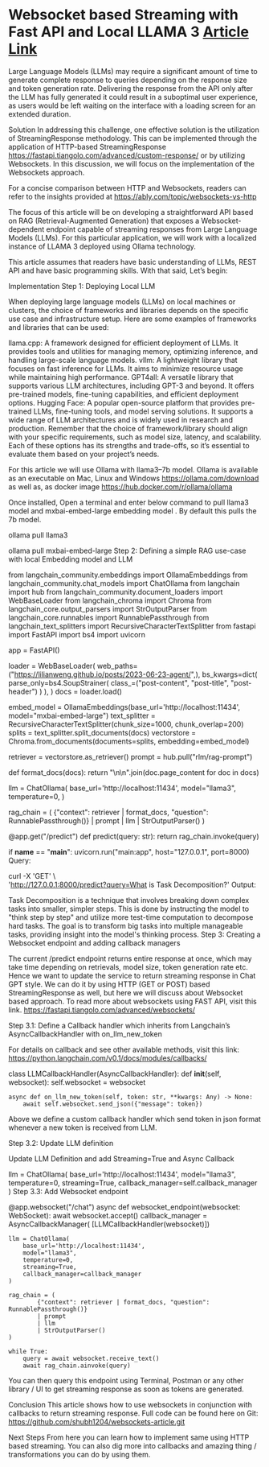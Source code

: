 # Websocket based Streaming with Fast API and Local LLAMA 3 [Article Link](https://medium.com/@shubham.mdsk/websocket-based-streaming-with-fast-api-and-local-llama-3-46f88eda71a2)

Large Language Models (LLMs) may require a significant amount of time to generate complete response to queries depending on the response size and token generation rate.
Delivering the response from the API only after the LLM has fully generated it could result in a suboptimal user experience, as users would be left waiting on the interface with a loading screen for an extended duration.

Solution
In addressing this challenge, one effective solution is the utilization of StreamingResponse methodology. This can be implemented through the application of HTTP-based StreamingResponse https://fastapi.tiangolo.com/advanced/custom-response/ or by utilizing Websockets. In this discussion, we will focus on the implementation of the Websockets approach.

For a concise comparison between HTTP and Websockets, readers can refer to the insights provided at https://ably.com/topic/websockets-vs-http

The focus of this article will be on developing a straightforward API based on RAG (Retrieval-Augmented Generation) that exposes a Websocket-dependent endpoint capable of streaming responses from Large Language Models (LLMs). For this particular application, we will work with a localized instance of LLAMA 3 deployed using Ollama technology.

This article assumes that readers have basic understanding of LLMs, REST API and have basic programming skills. With that said, Let’s begin:

Implementation
Step 1: Deploying Local LLM

When deploying large language models (LLMs) on local machines or clusters, the choice of frameworks and libraries depends on the specific use case and infrastructure setup. Here are some examples of frameworks and libraries that can be used:

llama.cpp: A framework designed for efficient deployment of LLMs. It provides tools and utilities for managing memory, optimizing inference, and handling large-scale language models.
vllm: A lightweight library that focuses on fast inference for LLMs. It aims to minimize resource usage while maintaining high performance.
GPT4all: A versatile library that supports various LLM architectures, including GPT-3 and beyond. It offers pre-trained models, fine-tuning capabilities, and efficient deployment options.
Hugging Face: A popular open-source platform that provides pre-trained LLMs, fine-tuning tools, and model serving solutions. It supports a wide range of LLM architectures and is widely used in research and production.
Remember that the choice of framework/library should align with your specific requirements, such as model size, latency, and scalability. Each of these options has its strengths and trade-offs, so it’s essential to evaluate them based on your project’s needs.

For this article we will use Ollama with llama3–7b model. Ollama is available as an executable on Mac, Linux and Windows https://ollama.com/download as well as, as docker image https://hub.docker.com/r/ollama/ollama

Once installed, Open a terminal and enter below command to pull llama3 model and mxbai-embed-large embedding model . By default this pulls the 7b model.

ollama pull llama3

ollama pull mxbai-embed-large
Step 2: Defining a simple RAG use-case with local Embedding model and LLM

from langchain_community.embeddings import OllamaEmbeddings
from langchain_community.chat_models import ChatOllama
from langchain import hub
from langchain_community.document_loaders import WebBaseLoader
from langchain_chroma import Chroma
from langchain_core.output_parsers import StrOutputParser
from langchain_core.runnables import RunnablePassthrough
from langchain_text_splitters import RecursiveCharacterTextSplitter
from fastapi import FastAPI
import bs4
import uvicorn

app = FastAPI()

loader = WebBaseLoader(
    web_paths=("https://lilianweng.github.io/posts/2023-06-23-agent/",),
    bs_kwargs=dict(
        parse_only=bs4.SoupStrainer(
            class_=("post-content", "post-title", "post-header")
        )
    ),
)
docs = loader.load()

embed_model = OllamaEmbeddings(base_url='http://localhost:11434',
                               model="mxbai-embed-large")
text_splitter = RecursiveCharacterTextSplitter(chunk_size=1000, chunk_overlap=200)
splits = text_splitter.split_documents(docs)
vectorstore = Chroma.from_documents(documents=splits, embedding=embed_model)

retriever = vectorstore.as_retriever()
prompt = hub.pull("rlm/rag-prompt")


def format_docs(docs):
    return "\n\n".join(doc.page_content for doc in docs)


llm = ChatOllama(
    base_url='http://localhost:11434',
    model="llama3",
    temperature=0,
)

rag_chain = (
        {"context": retriever | format_docs, "question": RunnablePassthrough()}
        | prompt
        | llm
        | StrOutputParser()
)


@app.get("/predict")
def predict(query: str):
    return rag_chain.invoke(query)


if __name__ == "__main__":
    uvicorn.run("main:app", host="127.0.0.1", port=8000)
Query:

curl -X 'GET' \                    
  'http://127.0.0.1:8000/predict?query=What is Task Decomposition?'
Output:

Task Decomposition is a technique that involves breaking down complex tasks into smaller, simpler steps. This is done by instructing the model to "think step by step" and utilize more test-time computation to decompose hard tasks. The goal is to transform big tasks into multiple manageable tasks, providing insight into the model's thinking process.
Step 3: Creating a Websocket endpoint and adding callback managers

The current /predict endpoint returns entire response at once, which may take time depending on retrievals, model size, token generation rate etc. Hence we want to update the service to return streaming response in Chat GPT style.
We can do it by using HTTP (GET or POST) based StreamingResponse as well, but here we will discuss about Websocket based approach.
To read more about websockets using FAST API, visit this link. https://fastapi.tiangolo.com/advanced/websockets/

Step 3.1: Define a Callback handler which inherits from Langchain’s AsyncCallbackHandler with on_llm_new_token

For details on callback and see other available methods, visit this link: https://python.langchain.com/v0.1/docs/modules/callbacks/

class LLMCallbackHandler(AsyncCallbackHandler):
    def __init__(self, websocket):
        self.websocket = websocket

    async def on_llm_new_token(self, token: str, **kwargs: Any) -> None:
        await self.websocket.send_json({"message": token})
Above we define a custom callback handler which send token in json format whenever a new token is received from LLM.

Step 3.2: Update LLM definition

Update LLM Definition and add Streaming=True and Async Callback

llm = ChatOllama(
    base_url='http://localhost:11434',
    model="llama3",
    temperature=0,
    streaming=True,
    callback_manager=self.callback_manager
)
Step 3.3: Add Websocket endpoint

@app.websocket("/chat")
async def websocket_endpoint(websocket: WebSocket):
    await websocket.accept()
    callback_manager = AsyncCallbackManager(
        [LLMCallbackHandler(websocket)])

    llm = ChatOllama(
        base_url='http://localhost:11434',
        model="llama3",
        temperature=0,
        streaming=True,
        callback_manager=callback_manager
    )

    rag_chain = (
            {"context": retriever | format_docs, "question": RunnablePassthrough()}
            | prompt
            | llm
            | StrOutputParser()
    )

    while True:
        query = await websocket.receive_text()
        await rag_chain.ainvoke(query)
You can then query this endpoint using Terminal, Postman or any other library / UI to get streaming response as soon as tokens are generated.

Conclusion
This article shows how to use websockets in conjunction with callbacks to return streaming response. Full code can be found here on Git: https://github.com/shubh1204/websockets-article.git

Next Steps
From here you can learn how to implement same using HTTP based streaming. You can also dig more into callbacks and amazing thing / transformations you can do by using them.
